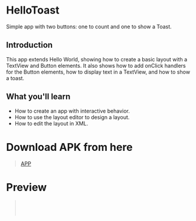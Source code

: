# HelloToast 

Simple app with two buttons: one to count and one to show a Toast.

## Introduction
This app extends Hello World, showing how to create a basic layout with a TextView and Button elements. It also shows how to add onClick handlers for the Button elements, how to display text in a TextView, and how to show a toast.

## What you'll learn
* How to create an app with interactive behavior.
* How to use the layout editor to design a layout.
* How to edit the layout in XML.

# Download APK from here

> [APP]()

# Preview

> ![]()
>
>![]()
>
>![]()
>
>![]()
